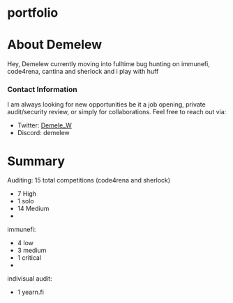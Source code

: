 # portfolio
# About Demelew

Hey, Demelew currently moving into fulltime bug hunting on immunefi, code4rena, cantina and sherlock and i play with huff
### Contact Information
I am always looking for new opportunities be it a job opening, private audit/security review, or simply for collaborations. Feel free to reach out via:
- Twitter: [Demele_W](https://twitter.com/Demele_W)
- Discord: demelew



# Summary

Auditing: 15 total competitions (code4rena and sherlock)
- 7 High
- 1 solo
- 14 Medium
- 
immunefi:
- 4 low
- 3 medium
- 1 critical
- 
 indivisual audit:
- 1 yearn.fi
